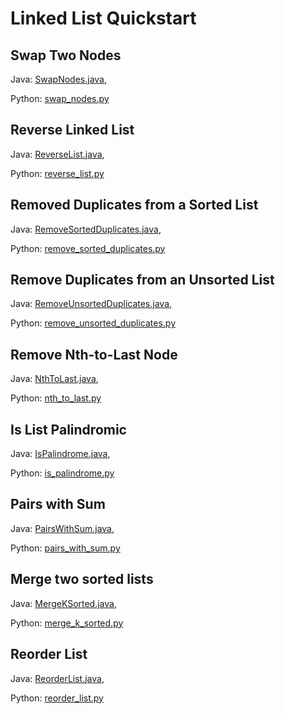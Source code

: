 # Linked List Quickstart

## Swap Two Nodes
Java: [SwapNodes.java](https://github.com/samgh/6-Weeks-to-Interview-Ready/blob/master/quickstart_guides/linked_lists/java/SwapNodes.java),

Python: [swap_nodes.py](https://github.com/samgh/6-Weeks-to-Interview-Ready/blob/master/quickstart_guides/linked_lists/python/swap_nodes.py)

## Reverse Linked List
Java: [ReverseList.java](https://github.com/samgh/6-Weeks-to-Interview-Ready/blob/master/quickstart_guides/linked_lists/java/ReverseList.java),

Python: [reverse_list.py](https://github.com/samgh/6-Weeks-to-Interview-Ready/blob/master/quickstart_guides/linked_lists/python/reverse_list.py)

## Removed Duplicates from a Sorted List
Java: [RemoveSortedDuplicates.java](https://github.com/samgh/6-Weeks-to-Interview-Ready/blob/master/quickstart_guides/linked_lists/java/RemoveSortedDuplicates.java),

Python: [remove_sorted_duplicates.py](https://github.com/samgh/6-Weeks-to-Interview-Ready/blob/master/quickstart_guides/linked_lists/python/remove_sorted_duplicates.py)

## Remove Duplicates from an Unsorted List
Java: [RemoveUnsortedDuplicates.java](https://github.com/samgh/6-Weeks-to-Interview-Ready/blob/master/quickstart_guides/linked_lists/java/RemoveUnsortedDuplicates.java),

Python: [remove_unsorted_duplicates.py](https://github.com/samgh/6-Weeks-to-Interview-Ready/blob/master/quickstart_guides/linked_lists/python/remove_unsorted_duplicates.py)

## Remove Nth-to-Last Node
Java: [NthToLast.java](https://github.com/samgh/6-Weeks-to-Interview-Ready/blob/master/quickstart_guides/linked_lists/java/NthToLast.java),

Python: [nth_to_last.py](https://github.com/samgh/6-Weeks-to-Interview-Ready/blob/master/quickstart_guides/linked_lists/python/nth_to_last.py)

## Is List Palindromic
Java: [IsPalindrome.java](https://github.com/samgh/6-Weeks-to-Interview-Ready/blob/master/quickstart_guides/linked_lists/java/IsPalindrome.java),

Python: [is_palindrome.py](https://github.com/samgh/6-Weeks-to-Interview-Ready/blob/master/quickstart_guides/linked_lists/python/is_palindrome.py)

## Pairs with Sum
Java: [PairsWithSum.java](https://github.com/samgh/6-Weeks-to-Interview-Ready/blob/master/quickstart_guides/linked_lists/java/PairsWithSum.java),

Python: [pairs_with_sum.py](https://github.com/samgh/6-Weeks-to-Interview-Ready/blob/master/quickstart_guides/linked_lists/python/pairs_with_sum.py)

## Merge two sorted lists
Java: [MergeKSorted.java](https://github.com/samgh/6-Weeks-to-Interview-Ready/blob/master/quickstart_guides/linked_lists/java/MergeKLists.java),

Python: [merge_k_sorted.py](https://github.com/samgh/6-Weeks-to-Interview-Ready/blob/master/quickstart_guides/linked_lists/python/merge_k_sorted.py)

## Reorder List
Java: [ReorderList.java](https://github.com/samgh/6-Weeks-to-Interview-Ready/blob/master/quickstart_guides/linked_lists/java/ReorderList.java),

Python: [reorder_list.py](https://github.com/samgh/6-Weeks-to-Interview-Ready/blob/master/quickstart_guides/linked_lists/python/reorder_list.py)
